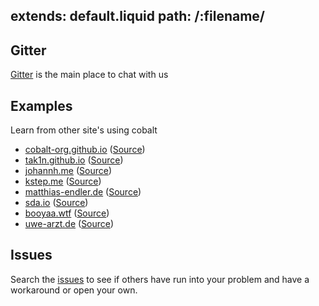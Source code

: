 extends: default.liquid
path: /:filename/
---
<section class="introduction">
<div class="inner">

## Gitter

[Gitter](https://gitter.im/cobalt-org/cobalt.rs) is the main place to chat with us

## Examples

Learn from other site's using cobalt

- [cobalt-org.github.io](https://cobalt-org.github.io/) ([Source](https://github.com/cobalt-org/cobalt-org.github.io))
- [tak1n.github.io](https://tak1n.github.io) ([Source](https://github.com/tak1n/tak1n.github.io))
- [johannh.me](http://johannh.me) ([Source](https://github.com/johannhof/johannhof.github.io))
- [kstep.me](http://kstep.me) ([Source](https://github.com/kstep/kstep.github.com))
- [matthias-endler.de](https://matthias-endler.de/) ([Source](https://github.com/mre/mre.github.io))
- [sda.io](https://sda.io) ([Source](https://github.com/mfs/blog))
- [booyaa.wtf](https://booyaa.wtf/tags/cobalt/) ([Source](https://github.com/booyaa/booyaa.github.io))
- [uwe-arzt.de](https://uwe-arzt.de) ([Source](https://github.com/uwearzt/site-uwe-arzt.git))

## Issues

Search the [issues](https://github.com/cobalt-org/cobalt.rs/issues) to see if
others have run into your problem and have a workaround or open your own.

</div>
</section>
